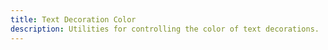 ```yaml
---
title: Text Decoration Color
description: Utilities for controlling the color of text decorations.
---
```

<div>
	<table-utility prefix="decoration" property="colors" custom-property="text-decoration-color" class="mb-lg"></table-utility>
	<card-example>
		<div class="relative container h-full rounded-md bg-surface-1 p-24">
			<color-helper></color-helper>
		</div>
	</card-example>
</div>